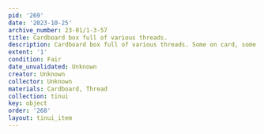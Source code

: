 ```yaml
---
pid: '269'
date: '2023-10-25'
archive_number: 23-01/1-3-57
title: Cardboard box full of various threads.
description: Cardboard box full of various threads. Some on card, some loose.
extent: '1'
condition: Fair
date_unvalidated: Unknown
creator: Unknown
collector: Unknown
materials: Cardboard, Thread
collection: tinui
key: object
order: '268'
layout: tinui_item
---
```

